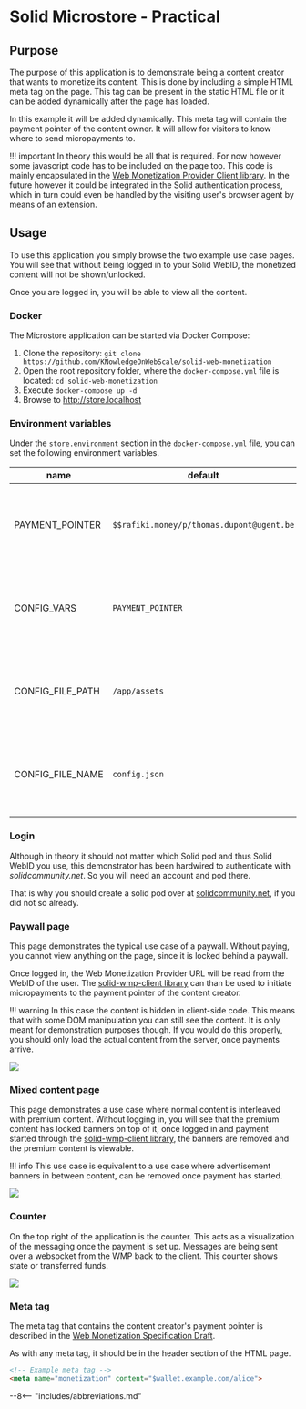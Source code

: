 # Solid Microstore - Practical

## Purpose

The purpose of this application is to demonstrate being a content creator that wants to monetize its content. This is done by including a simple HTML meta tag on the page. This tag can be present in the static HTML file or it can be added dynamically after the page has loaded.

In this example it will be added dynamically. This meta tag will contain the payment pointer of the content owner. It will allow for visitors to know where to send micropayments to.

!!! important
    In theory this would be all that is required. For now however some javascript code has to be included on the page too. This code is mainly encapsulated in the [Web Monetization Provider Client library](/solid-web-monetization/wmp/client). In the future however it could be integrated in the Solid authentication process, which in turn could even be handled by the visiting user's browser agent by means of an extension.

## Usage

To use this application you simply browse the two example use case pages. You will see that without being logged in to your Solid WebID, the monetized content will not be shown/unlocked.

Once you are logged in, you will be able to view all the content.

### Docker
The Microstore application can be started via Docker Compose:

1. Clone the repository: `git clone https://github.com/KNowledgeOnWebScale/solid-web-monetization`
2. Open the root repository folder, where the `docker-compose.yml` file is located: `cd solid-web-monetization`
3. Execute `docker-compose up -d`
4. Browse to http://store.localhost

### Environment variables

Under the `store.environment` section in the `docker-compose.yml` file, you can set the following environment variables.

name                      | default          | description
--------------------------|------------------|----------------
PAYMENT_POINTER           | `$$rafiki.money/p/thomas.dupont@ugent.be` | This is the payment pointer of the content creater/owner. _(Double `$$` is needed to escape the single `$`)_
CONFIG_VARS               | `PAYMENT_POINTER`  | **Don't change this!** This is needed to setup the PAYMENT_POINTER variable in the microstore application.
CONFIG_FILE_PATH          | `/app/assets`      | **Don't change this!** This is needed to setup the PAYMENT_POINTER variable in the microstore application.
CONFIG_FILE_NAME          | `config.json`      | **Don't change this!** This is needed to setup the PAYMENT_POINTER variable in the microstore application.

### Login

Although in theory it should not matter which Solid pod and thus Solid WebID you use, this demonstrator has been hardwired to authenticate with *solidcommunity.net*. So you will need an account and pod there. 

That is why you should create a solid pod over at [solidcommunity.net](https://solidcommunity.net/register), if you did not so already. 

### Paywall page

This page demonstrates the typical use case of a paywall. Without paying, you cannot view anything on the page, since it is locked behind a paywall. 

Once logged in, the Web Monetization Provider URL will be read from the WebID of the user. The [solid-wmp-client library](/solid-web-monetization/wmp/client) can than be used to initiate micropayments to the payment pointer of the content creator.


!!! warning
    In this case the content is hidden in client-side code. This means that with some DOM manipulation you can still see the content. It is only meant for demonstration purposes though. If you would do this properly, you should only load the actual content from the server, once payments arrive.

![](../../assets/img/microstore_paywall.png)

### Mixed content page

This page demonstrates a use case where normal content is interleaved with premium content. Without logging in, you will see that the premium content has locked banners on top of it, once logged in and payment started through the [solid-wmp-client library](/solid-web-monetization/wmp/client), the banners are removed and the premium content is viewable.

!!! info
    This use case is equivalent to a use case where advertisement banners in between content, can be removed once payment has started.

![](../../assets/img/microstore_mixed.png)

### Counter

On the top right of the application is the counter. This acts as a visualization of the messaging once the payment is set up. Messages are being sent over a websocket from the WMP back to the client. This counter shows state or transferred funds.

![](../../assets/img/counter.png)

### Meta tag

The meta tag that contains the content creator's payment pointer is described in the [Web Monetization Specification Draft](https://webmonetization.org/specification.html#meta-tags-set).

As with any meta tag, it should be in the header section of the HTML page.

```html
<!-- Example meta tag -->
<meta name="monetization" content="$wallet.example.com/alice">
```



--8<-- "includes/abbreviations.md"